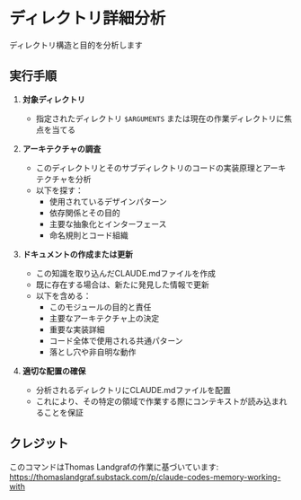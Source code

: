# ディレクトリ詳細分析

ディレクトリ構造と目的を分析します

## 実行手順

1. **対象ディレクトリ**
   - 指定されたディレクトリ `$ARGUMENTS` または現在の作業ディレクトリに焦点を当てる

2. **アーキテクチャの調査**
   - このディレクトリとそのサブディレクトリのコードの実装原理とアーキテクチャを分析
   - 以下を探す：
     - 使用されているデザインパターン
     - 依存関係とその目的
     - 主要な抽象化とインターフェース
     - 命名規則とコード組織

3. **ドキュメントの作成または更新**
   - この知識を取り込んだCLAUDE.mdファイルを作成
   - 既に存在する場合は、新たに発見した情報で更新
   - 以下を含める：
     - このモジュールの目的と責任
     - 主要なアーキテクチャ上の決定
     - 重要な実装詳細
     - コード全体で使用される共通パターン
     - 落とし穴や非自明な動作

4. **適切な配置の確保**
   - 分析されるディレクトリにCLAUDE.mdファイルを配置
   - これにより、その特定の領域で作業する際にコンテキストが読み込まれることを保証

## クレジット

このコマンドはThomas Landgrafの作業に基づいています: https://thomaslandgraf.substack.com/p/claude-codes-memory-working-with